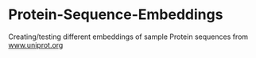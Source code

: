 # Protein-Sequence-Embeddings
Creating/testing different embeddings of sample Protein sequences from www.uniprot.org
